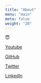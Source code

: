 ```yaml
---
title: "About"
menu: "main"
meta: false
weight: "20"
---
```


😇

[Youtube](https://www.youtube.com/channel/UC7hYsleeRIUjlBz2LJRCbuQ)

[GitHub](https://github.com/dangen-effy)

[Twitter](https://twitter.com/sohn_dangen)

[LinkedIn](https://www.linkedin.com/in/dangen/)
